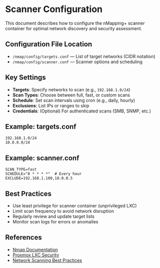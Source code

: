 # Scanner Configuration

This document describes how to configure the nMapping+ scanner container for optimal network discovery and security assessment.

## Configuration File Location
- `/nmap/config/targets.conf` — List of target networks (CIDR notation)
- `/nmap/config/scanner.conf` — Scanner options and scheduling

## Key Settings
- **Targets**: Specify networks to scan (e.g., `192.168.1.0/24`)
- **Scan Types**: Choose between full, fast, or custom scans
- **Schedule**: Set scan intervals using cron (e.g., daily, hourly)
- **Exclusions**: List IPs or ranges to skip
- **Credentials**: (Optional) For authenticated scans (SMB, SNMP, etc.)

## Example: targets.conf
```
192.168.1.0/24
10.0.0.0/24
```

## Example: scanner.conf
```
SCAN_TYPE=fast
SCHEDULE="0 * * * *"  # Every hour
EXCLUDE=192.168.1.100,10.0.0.5
```

## Best Practices
- Use least privilege for scanner container (unprivileged LXC)
- Limit scan frequency to avoid network disruption
- Regularly review and update target lists
- Monitor scan logs for errors or anomalies

## References
- [Nmap Documentation](https://nmap.org/book/man.html)
- [Proxmox LXC Security](https://pve.proxmox.com/wiki/Linux_Container)
- [Network Scanning Best Practices](https://www.sans.org/white-papers/1139/)
